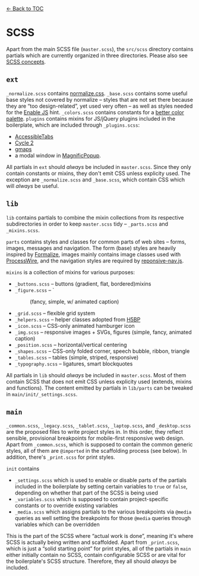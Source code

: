 [← Back to TOC](TOC.md)

# SCSS

Apart from the main SCSS file (`master.scss`), the `src/scss` directory contains partials which are currently organized in three directories. Please also see [SCSS concepts](scss-concepts.md).

## `ext`

`_normalize.scss` contains [normalize.css](github.com/necolas/normalize.css). `_base.scss` contains some useful base styles not covered by normalize – styles that are not set there because they are “too design-related”, yet used very often – as well as styles needed for the [Enable JS](http://www.enable-javascript.com) hint. `_colors.scss` contains constants for a [better color palette](http://clrs.cc/). `plugins` contains mixins for JS/jQuery plugins included in the boilerplate, which are included through `_plugins.scss`:

* [AccessibleTabs](https://github.com/ginader/Accessible-Tabs)
* [Cycle 2](https://github.com/malsup/cycle2)
* [gmaps](https://github.com/hpneo/gmaps)
* a modal window in [MagnificPopup](https://github.com/dimsemenov/Magnific-Popup).

All partials in `ext` should *always* be included in `master.scss`. Since they only contain constants or mixins, they don't emit CSS unless explicity used. The exception are `_normalize.scss` and `_base.scss`, which contain  CSS which will *always* be useful.

## `lib`

`lib` contains partials to combine the mixin collections from its respective subdirectories in order to keep `master.scss` tidy – `_parts.scss` and `_mixins.scss`.

`parts` contains styles and classes for common parts of web sites – forms, images, messages and navigation. The form (base) styles are heavily inspired by [Formalize](http://formalize.me/), images mainly contains image classes used with [ProcessWire](http://processwire.com), and the navigation styles are required by [reponsive-nav.js](http://responsive-nav.com/).

`mixins` is a collection of mixins for various purposes:

* `_buttons.scss` – buttons (gradient, flat, bordered)mixins
* `_figure.scss` – `<figure> (fancy, simple, w/ animated caption)
* `_grid.scss` – flexible grid system
* `_helpers.scss` – helper classes adopted from [H5BP](https://html5boilerplate.com)
* `_icon.scss` – CSS-only animated hamburger icon
* `_img.scss` – responsive images + SVGs, figures (simple, fancy, animated caption)
* `_position.scss` – horizontal/vertical centering
* `_shapes.scss` – CSS-only folded corner, speech bubble, ribbon, triangle
* `_tables.scss` – tables (simple, striped, responsive)
* `_typography.scss` – ligatures, smart blockquotes

All partials in `lib` should *always* be included in `master.scss`. Most of them contain SCSS that does not emit CSS unless explicity used (extends, mixins and functions). The content emitted by partials in `lib/parts` can be tweaked in `main/init/_settings.scss`.

## `main`

`_common.scss`, `_legacy.scss`, `_tablet.scss`, `_laptop.scss`, and `_desktop.scss` are the proposed files to write project styles in. In this order, they reflect sensible, provisional breakpoints for mobile-first responsive web design. Apart from `_common.scss`, which is supposed to contain the common generic styles, all of them are `@imported` in the scaffolding process (see below). In addition, there's `_print.scss` for print styles.

`init` contains

* `_settings.scss` which is used to enable or disable parts of the partials included in the boilerplate by setting certain variables to `true` or `false`, depending on whether that part of the SCSS is being used
* `_variables.scss` which is supposed to contain project-specific constants or to override existing variables
* `_media.scss` which assigns partials to the various breakpoints via `@media` queries as well setting the breakpoints for those `@media` queries through variables which can be overridden

This is the part of the SCSS where “actual work is done”, meaning it's where SCSS is actually being written and scaffolded. Apart from `_print.scss`, which is just a “solid starting point” for print styles, all of the partials in `main` either initially contain no SCSS, contain configurable SCSS or are vital for the boilerplate's SCSS structure. Therefore, they all should *always* be included.
